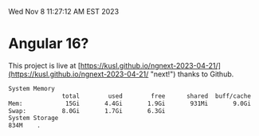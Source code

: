 Wed Nov  8 11:27:12 AM EST 2023

# Angular 16?


This project is live at [https://kusl.github.io/ngnext-2023-04-21/](https://kusl.github.io/ngnext-2023-04-21/ "next!") thanks to Github.

```bash
System Memory
               total        used        free      shared  buff/cache   available
Mem:            15Gi       4.4Gi       1.9Gi       931Mi       9.0Gi       9.6Gi
Swap:          8.0Gi       1.7Gi       6.3Gi
System Storage
834M	.
```
